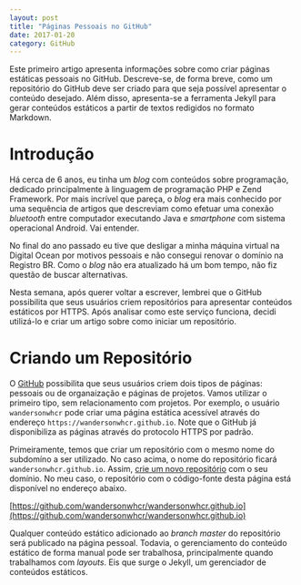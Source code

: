 ```yaml
---
layout: post
title: "Páginas Pessoais no GitHub"
date: 2017-01-20
category: GitHub
---
```


Este primeiro artigo apresenta informações sobre como criar páginas estáticas
pessoais no GitHub. Descreve-se, de forma breve, como um repositório do GitHub
deve ser criado para que seja possível apresentar o conteúdo desejado.  Além
disso, apresenta-se a ferramenta Jekyll para gerar conteúdos estáticos a partir
de textos redigidos no formato Markdown.

# Introdução

Há cerca de 6 anos, eu tinha um _blog_ com conteúdos sobre programação, dedicado
principalmente à linguagem de programação PHP e Zend Framework. Por mais
incrível que pareça, o _blog_ era mais conhecido por uma sequência de artigos
que descreviam como efetuar uma conexão _bluetooth_ entre computador executando
Java e _smartphone_ com sistema operacional Android. Vai entender.

No final do ano passado eu tive que desligar a minha máquina virtual na Digital
Ocean por motivos pessoais e não consegui renovar o domínio na Registro BR. Como
o _blog_ não era atualizado há um bom tempo, não fiz questão de buscar
alternativas.

Nesta semana, após querer voltar a escrever, lembrei que o GitHub possibilita
que seus usuários criem repositórios para apresentar conteúdos estáticos por
HTTPS. Após analisar como este serviço funciona, decidi utilizá-lo e criar um
artigo sobre como iniciar um repositório.

# Criando um Repositório

O [GitHub](https://github.com) possibilita que seus usuários criem dois tipos de
páginas: pessoais ou de organaização e páginas de projetos. Vamos utilizar o
primeiro tipo, sem relacionamento com projetos. Por exemplo, o usuário
`wandersonwhcr` pode criar uma página estática acessível através do endereço
`https://wandersonwhcr.github.io`. Note que o GitHub já disponibiliza as páginas
através do protocolo HTTPS por padrão.

Primeiramente, temos que criar um repositório com o mesmo nome do subdomíno a
ser utilizado. No caso acima, o nome do repositório ficará
`wandersonwhcr.github.io`. Assim, [crie um novo
repositório](https://github.com/new) com o seu domínio. No meu caso, o
repositório com o código-fonte desta página está disponível no endereço abaixo.

[https://github.com/wandersonwhcr/wandersonwhcr.github.io](https://github.com/wandersonwhcr/wandersonwhcr.github.io)

Qualquer conteúdo estático adicionado ao _branch_ _master_ do repositório será
publicado na página pessoal. Todavia, o gerenciamento do conteúdo estático de
forma manual pode ser trabalhosa, principalmente quando trabalhamos com
_layouts_. Eis que surge o Jekyll, um gerenciador de conteúdos estáticos.
